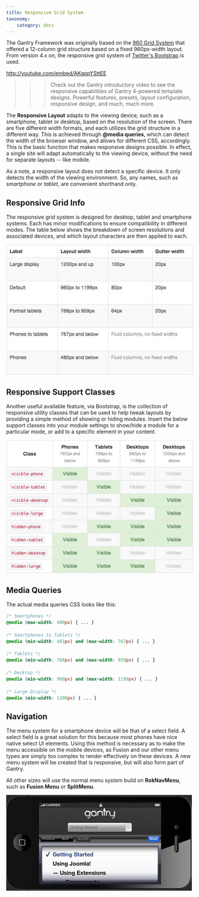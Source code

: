 ```yaml
---
title: Responsive Grid System
taxonomy:
    category: docs
---
```


The Gantry Framework was originally based on the [960 Grid System](http://960.gs/) that offered a 12-column grid structure based on a fixed 960px-width layout. From version 4.x on, the responsive grid system of [Twitter's Bootstrap](http://twitter.github.com/bootstrap/) is used.

http://youtube.com/embed/AKqppYSttEE

>>> Check out the Gantry introductory video to see the responsive capabilities of Gantry 4-powered template designs. Powerful features, presets, layout configuration, responsive design, and much, much more.

The **Responsive Layout** adapts to the viewing device, such as a smartphone, tablet or desktop, based on the resolution of the screen. There are five different width formats, and each utilizes the grid structure in a different way. This is achieved through **@media queries**, which can detect the width of the browser window, and allows for different CSS, accordingly. This is the basic function that makes responsive designs possible. In effect, a single site will adapt automatically to the viewing device, without the need for separate layouts -- like mobile.

As a note, a responsive layout does not detect a specific device. It only detects the width of the viewing environment. So, any names, such as _smartphone_ or _tablet_, are convenient shorthand only.


Responsive Grid Info
--------------------
The responsive grid system is designed for desktop, tablet and smartphone systems. Each has minor modifications to ensure compatibility in different modes. The table below shows the breakdown of screen resolutions and associated devices, and which layout characters are then applied to each.

![](responsive1.jpg)


Responsive Support Classes
--------------------------
Another useful available feature, via Bootstrap, is the collection of responsive utility classes that can be used to help tweak layouts by providing a simple method of showing or hiding modules. Insert the below support classes into your module settings to show/hide a module for a particular mode, or add to a specific element in your content.

![](responsive2.jpg)


Media Queries
-------------
The actual media queries CSS looks like this:

```css
/* Smartphones */
@media (max-width: 480px) { ... }

/* Smartphones to Tablets */
@media (min-width: 481px) and (max-width: 767px) { ... }

/* Tablets */
@media (min-width: 768px) and (max-width: 959px) { ... }

/* Desktop */
@media (min-width: 960px) and (max-width: 1199px) { ... }

/* Large Display */
@media (min-width: 1200px) { ... }
```


Navigation
----------
The menu system for a smartphone device will be that of a select field. A select field is a great solution for this because most phones have nice native select UI elements. Using this method is necessary as to make the menu accessible on the mobile devices, as Fusion and our other menu types are simply too complex to render effectively on these devices. A new menu system will be created that is responsive, but will also form part of Gantry.

All other sizes will use the normal menu system build on **RokNavMenu**, such as **Fusion Menu** or **SplitMenu**.

![](responsive3.jpg)
